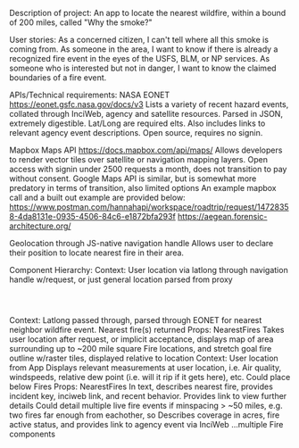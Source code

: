 Description of project:
An app to locate the nearest wildfire, within a bound of 200 miles, called "Why the smoke?"

User stories:
As a concerned citizen, I can't tell where all this smoke is coming from. 
As someone in the area, I want to know if there is already a recognized fire event in the eyes of the USFS, BLM, or NP services.
As someone who is interested but not in danger, I want to know the claimed boundaries of a fire event.

APIs/Technical requirements:
NASA EONET
https://eonet.gsfc.nasa.gov/docs/v3
Lists a variety of recent hazard events, collated through InciWeb, agency and satellite resources.
Parsed in JSON, extremely digestible. Lat/Long are required elts. Also includes links to relevant agency event descriptions.
Open source, requires no signin.

Mapbox Maps API
https://docs.mapbox.com/api/maps/
Allows developers to render vector tiles over satellite or navigation mapping layers.
Open access with signin under 2500 requests a month, does not transition to pay without consent. 
Google Maps API is similar, but is somewhat more predatory in terms of transition, also limited options
An example mapbox call and a built out example are provided below:
https://www.postman.com/hannahapi/workspace/roadtrip/request/14728358-4da8131e-0935-4506-84c6-e1872bfa293f
https://aegean.forensic-architecture.org/ 

Geolocation through JS-native navigation handle
Allows user to declare their position to locate nearest fire in their area.



Component Hierarchy:
<App> Context: User location via latlong through navigation handle w/request, or just general location parsed from proxy
    <header>
    </header>
    <main>
        <Incident> Context: Latlong passed through, parsed through EONET for nearest neighbor wildfire event. Nearest fire(s) returned
            <Map> Props: NearestFires
                Takes user location after request, or implicit acceptance, displays map of area surrounding up to ~200 mile square
                Fire locations, and stretch goal fire outline w/raster tiles, displayed relative to location
            </Map>
            <Area> Context: User location from App
                Displays relevant measurements at user location, i.e. Air quality, windspeeds, relative dew point (i.e. will it rip if it gets here), etc.
                Could place below Fires
            </Area>
            <Fires> Props: NearestFires
                In text, describes nearest fire, provides incident key, inciweb link, and recent behavior. Provides link to view further details
                Could detail multiple live fire events if minspacing > ~50 miles, e.g. two fires far enough from eachother, so
                <Fire>
                    Describes coverage in acres, fire active status, and provides link to agency event via InciWeb
                </Fire>
                ...multiple Fire components
            </Fires>
        </Incident>
    </main>
    <footer> 
    </footer>
</App>